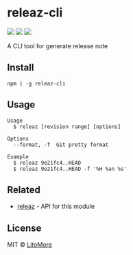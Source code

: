 # releaz-cli

[![](https://img.shields.io/npm/v/releaz-cli.svg)](https://www.npmjs.com/package/releaz-cli)
[![](https://img.shields.io/npm/l/releaz-cli.svg)](https://github.com/LitoMore/releaz-cli/blob/master/LICENSE)
[![](https://img.shields.io/badge/code_style-XO-5ed9c7.svg)](https://github.com/xojs/xo)

A CLI tool for generate release note

## Install

```shell
npm i -g releaz-cli
```

## Usage

```
Usage
  $ releaz [revision range] [options]

Options
  --format, -f	Git pretty format

Example
  $ releaz 9e21fc4..HEAD
  $ releaz 9e21fc4..HEAD -f '%H %an %s'
```

## Related

- [releaz](https://github.com/LitoMore/releaz) - API for this module

## License

MIT © [LitoMore](https://github.com/LitoMore)
